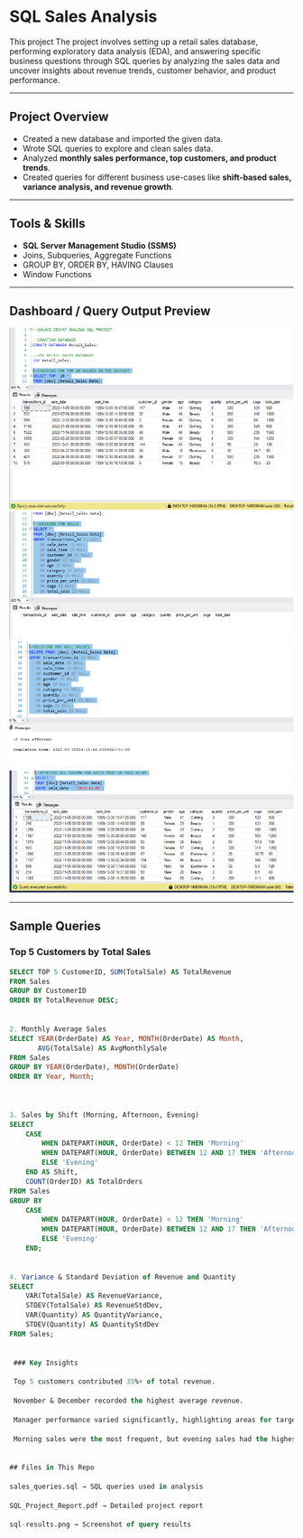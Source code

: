 #  SQL Sales Analysis  

This project The project involves setting up a retail sales database, 
performing exploratory data analysis (EDA), and answering specific 
business questions through SQL queries by analyzing the sales data and uncover insights about revenue trends, customer behavior, and product performance.  

---

## Project Overview
- Created a new database and imported the given data.
- Wrote SQL queries to explore and clean sales data.  
- Analyzed **monthly sales performance, top customers, and product trends**.  
- Created queries for different business use-cases like **shift-based sales, variance analysis, and revenue growth**.  

---

## Tools & Skills  
- **SQL Server Management Studio (SSMS)**  
- Joins, Subqueries, Aggregate Functions  
- GROUP BY, ORDER BY, HAVING Clauses  
- Window Functions  

---

## Dashboard / Query Output Preview  
![SQL Results](sqlp1.png)  
![SQL Results](sqlp2.png) 
![SQL Results](sqlp3.png) 
![SQL Results](sqlp4.png) 

---

## Sample Queries  

### Top 5 Customers by Total Sales  
```sql
SELECT TOP 5 CustomerID, SUM(TotalSale) AS TotalRevenue
FROM Sales
GROUP BY CustomerID
ORDER BY TotalRevenue DESC;


2. Monthly Average Sales
SELECT YEAR(OrderDate) AS Year, MONTH(OrderDate) AS Month,
       AVG(TotalSale) AS AvgMonthlySale
FROM Sales
GROUP BY YEAR(OrderDate), MONTH(OrderDate)
ORDER BY Year, Month;



3. Sales by Shift (Morning, Afternoon, Evening)
SELECT 
    CASE 
        WHEN DATEPART(HOUR, OrderDate) < 12 THEN 'Morning'
        WHEN DATEPART(HOUR, OrderDate) BETWEEN 12 AND 17 THEN 'Afternoon'
        ELSE 'Evening'
    END AS Shift,
    COUNT(OrderID) AS TotalOrders
FROM Sales
GROUP BY 
    CASE 
        WHEN DATEPART(HOUR, OrderDate) < 12 THEN 'Morning'
        WHEN DATEPART(HOUR, OrderDate) BETWEEN 12 AND 17 THEN 'Afternoon'
        ELSE 'Evening'
    END;


4. Variance & Standard Deviation of Revenue and Quantity
SELECT 
    VAR(TotalSale) AS RevenueVariance,
    STDEV(TotalSale) AS RevenueStdDev,
    VAR(Quantity) AS QuantityVariance,
    STDEV(Quantity) AS QuantityStdDev
FROM Sales;


 ### Key Insights

 Top 5 customers contributed 35%+ of total revenue.

 November & December recorded the highest average revenue.

 Manager performance varied significantly, highlighting areas for targeted improvement.

 Morning sales were the most frequent, but evening sales had the highest average revenue per order.


## Files in This Repo

sales_queries.sql → SQL queries used in analysis

SQL_Project_Report.pdf → Detailed project report

sql-results.png → Screenshot of query results










